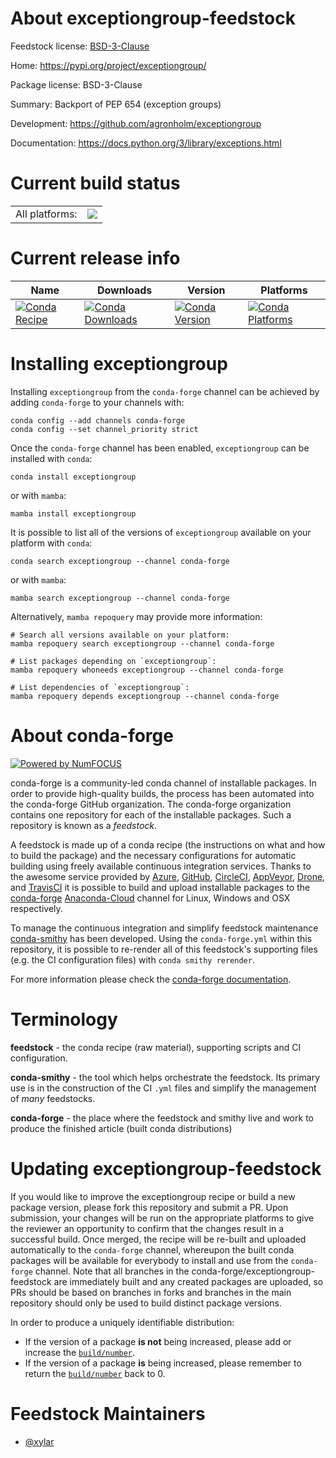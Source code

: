 About exceptiongroup-feedstock
==============================

Feedstock license: [BSD-3-Clause](https://github.com/conda-forge/exceptiongroup-feedstock/blob/main/LICENSE.txt)

Home: https://pypi.org/project/exceptiongroup/

Package license: BSD-3-Clause

Summary: Backport of PEP 654 (exception groups)

Development: https://github.com/agronholm/exceptiongroup

Documentation: https://docs.python.org/3/library/exceptions.html

Current build status
====================


<table><tr><td>All platforms:</td>
    <td>
      <a href="https://dev.azure.com/conda-forge/feedstock-builds/_build/latest?definitionId=15901&branchName=main">
        <img src="https://dev.azure.com/conda-forge/feedstock-builds/_apis/build/status/exceptiongroup-feedstock?branchName=main">
      </a>
    </td>
  </tr>
</table>

Current release info
====================

| Name | Downloads | Version | Platforms |
| --- | --- | --- | --- |
| [![Conda Recipe](https://img.shields.io/badge/recipe-exceptiongroup-green.svg)](https://anaconda.org/conda-forge/exceptiongroup) | [![Conda Downloads](https://img.shields.io/conda/dn/conda-forge/exceptiongroup.svg)](https://anaconda.org/conda-forge/exceptiongroup) | [![Conda Version](https://img.shields.io/conda/vn/conda-forge/exceptiongroup.svg)](https://anaconda.org/conda-forge/exceptiongroup) | [![Conda Platforms](https://img.shields.io/conda/pn/conda-forge/exceptiongroup.svg)](https://anaconda.org/conda-forge/exceptiongroup) |

Installing exceptiongroup
=========================

Installing `exceptiongroup` from the `conda-forge` channel can be achieved by adding `conda-forge` to your channels with:

```
conda config --add channels conda-forge
conda config --set channel_priority strict
```

Once the `conda-forge` channel has been enabled, `exceptiongroup` can be installed with `conda`:

```
conda install exceptiongroup
```

or with `mamba`:

```
mamba install exceptiongroup
```

It is possible to list all of the versions of `exceptiongroup` available on your platform with `conda`:

```
conda search exceptiongroup --channel conda-forge
```

or with `mamba`:

```
mamba search exceptiongroup --channel conda-forge
```

Alternatively, `mamba repoquery` may provide more information:

```
# Search all versions available on your platform:
mamba repoquery search exceptiongroup --channel conda-forge

# List packages depending on `exceptiongroup`:
mamba repoquery whoneeds exceptiongroup --channel conda-forge

# List dependencies of `exceptiongroup`:
mamba repoquery depends exceptiongroup --channel conda-forge
```


About conda-forge
=================

[![Powered by
NumFOCUS](https://img.shields.io/badge/powered%20by-NumFOCUS-orange.svg?style=flat&colorA=E1523D&colorB=007D8A)](https://numfocus.org)

conda-forge is a community-led conda channel of installable packages.
In order to provide high-quality builds, the process has been automated into the
conda-forge GitHub organization. The conda-forge organization contains one repository
for each of the installable packages. Such a repository is known as a *feedstock*.

A feedstock is made up of a conda recipe (the instructions on what and how to build
the package) and the necessary configurations for automatic building using freely
available continuous integration services. Thanks to the awesome service provided by
[Azure](https://azure.microsoft.com/en-us/services/devops/), [GitHub](https://github.com/),
[CircleCI](https://circleci.com/), [AppVeyor](https://www.appveyor.com/),
[Drone](https://cloud.drone.io/welcome), and [TravisCI](https://travis-ci.com/)
it is possible to build and upload installable packages to the
[conda-forge](https://anaconda.org/conda-forge) [Anaconda-Cloud](https://anaconda.org/)
channel for Linux, Windows and OSX respectively.

To manage the continuous integration and simplify feedstock maintenance
[conda-smithy](https://github.com/conda-forge/conda-smithy) has been developed.
Using the ``conda-forge.yml`` within this repository, it is possible to re-render all of
this feedstock's supporting files (e.g. the CI configuration files) with ``conda smithy rerender``.

For more information please check the [conda-forge documentation](https://conda-forge.org/docs/).

Terminology
===========

**feedstock** - the conda recipe (raw material), supporting scripts and CI configuration.

**conda-smithy** - the tool which helps orchestrate the feedstock.
                   Its primary use is in the construction of the CI ``.yml`` files
                   and simplify the management of *many* feedstocks.

**conda-forge** - the place where the feedstock and smithy live and work to
                  produce the finished article (built conda distributions)


Updating exceptiongroup-feedstock
=================================

If you would like to improve the exceptiongroup recipe or build a new
package version, please fork this repository and submit a PR. Upon submission,
your changes will be run on the appropriate platforms to give the reviewer an
opportunity to confirm that the changes result in a successful build. Once
merged, the recipe will be re-built and uploaded automatically to the
`conda-forge` channel, whereupon the built conda packages will be available for
everybody to install and use from the `conda-forge` channel.
Note that all branches in the conda-forge/exceptiongroup-feedstock are
immediately built and any created packages are uploaded, so PRs should be based
on branches in forks and branches in the main repository should only be used to
build distinct package versions.

In order to produce a uniquely identifiable distribution:
 * If the version of a package **is not** being increased, please add or increase
   the [``build/number``](https://docs.conda.io/projects/conda-build/en/latest/resources/define-metadata.html#build-number-and-string).
 * If the version of a package **is** being increased, please remember to return
   the [``build/number``](https://docs.conda.io/projects/conda-build/en/latest/resources/define-metadata.html#build-number-and-string)
   back to 0.

Feedstock Maintainers
=====================

* [@xylar](https://github.com/xylar/)

